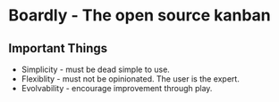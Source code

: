 Boardly - The open source kanban
================================

Important Things
----------------

- Simplicity - must be dead simple to use.
- Flexiblity - must not be opinionated. The user is the expert.
- Evolvability - encourage improvement through play.